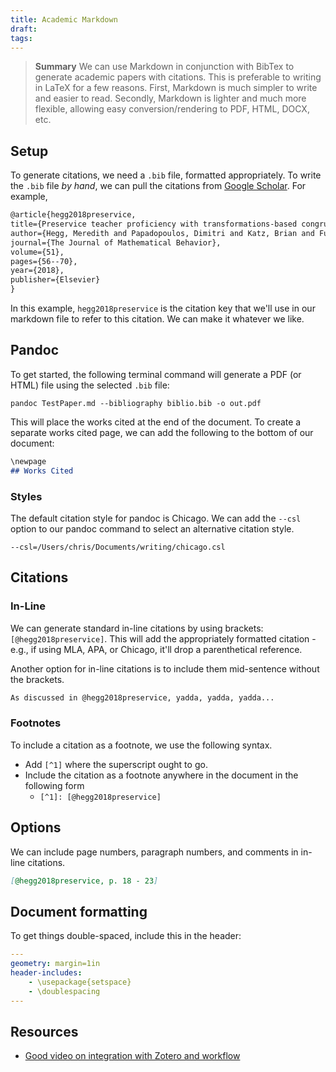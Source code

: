 ```yaml
---
title: Academic Markdown
draft: 
tags:
---
```


> **Summary**
> We can use Markdown in conjunction with BibTex to generate academic papers with citations. This is preferable to writing in LaTeX for a few reasons. First, Markdown is much simpler to write and easier to read. Secondly, Markdown is lighter and much more flexible, allowing easy conversion/rendering to PDF, HTML, DOCX, etc. 

## Setup
To generate citations, we need a `.bib` file, formatted appropriately. To write the `.bib` file *by hand*, we can pull the citations from [Google Scholar](https://scholar.google.com). For example, 

```latex
@article{hegg2018preservice,
title={Preservice teacher proficiency with transformations-based congruence proofs after a college proof-based geometry class},
author={Hegg, Meredith and Papadopoulos, Dimitri and Katz, Brian and Fukawa-Connelly, Timothy},
journal={The Journal of Mathematical Behavior},
volume={51},
pages={56--70},
year={2018},
publisher={Elsevier}
}
```

In this example, `hegg2018preservice` is the citation key that we'll use in our markdown file to refer to this citation. We can make it whatever we like.

## Pandoc
To get started, the following terminal command will generate a PDF (or HTML) file using the selected `.bib` file:

```shell
pandoc TestPaper.md --bibliography biblio.bib -o out.pdf 
```

This will place the works cited at the end of the document. To create a separate works cited page, we can add the following to the bottom of our document: 

```markdown
\newpage
## Works Cited
```

### Styles
The default citation style for pandoc is Chicago. We can add the `--csl` option to our pandoc command to select an alternative citation style. 

```shell
--csl=/Users/chris/Documents/writing/chicago.csl
```

## Citations
### In-Line
We can generate standard in-line citations by using brackets: `[@hegg2018preservice]`. This will add the appropriately formatted citation - e.g., if using MLA, APA, or Chicago, it'll drop a parenthetical reference. 

Another option for in-line citations is to include them mid-sentence without the brackets. 

```markdown
As discussed in @hegg2018preservice, yadda, yadda, yadda...
```

### Footnotes
To include a citation as a footnote, we use the following syntax. 
- Add `[^1]` where the superscript ought to go. 
- Include the citation as a footnote anywhere in the document in the following form 
	- `[^1]: [@hegg2018preservice]`

## Options
We can include page numbers, paragraph numbers, and comments in in-line citations. 

```markdown
[@hegg2018preservice, p. 18 - 23]
```

## Document formatting
To get things double-spaced, include this in the header:

```yaml
---
geometry: margin=1in
header-includes:
    - \usepackage{setspace}
    - \doublespacing
---
```


## Resources
- [Good video on integration with Zotero and workflow](https://youtu.be/zEYp0BJL7MU?si=IwvCtwvpaiUouL28) 

